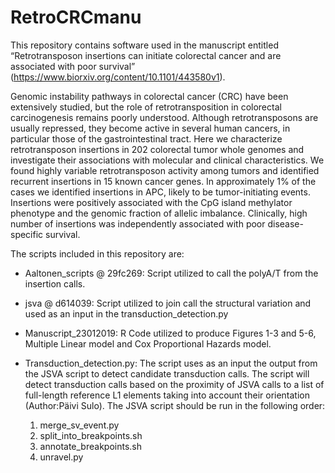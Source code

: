 # RetroCRCmanu
This repository contains software used in the manuscript entitled “Retrotransposon insertions can initiate colorectal cancer and are associated with poor survival” (https://www.biorxiv.org/content/10.1101/443580v1). 

Genomic instability pathways in colorectal cancer (CRC) have been extensively studied, but the role of retrotransposition in colorectal carcinogenesis remains poorly understood. Although retrotransposons are usually repressed, they become active in several human cancers, in particular those of the gastrointestinal tract. Here we characterize retrotransposon insertions in 202 colorectal tumor whole genomes and investigate their associations with molecular and clinical characteristics. We found highly variable retrotransposon activity among tumors and identified recurrent insertions in 15 known cancer genes. In approximately 1% of the cases we identified insertions in APC, likely to be tumor-initiating events. Insertions were positively associated with the CpG island methylator phenotype and the genomic fraction of allelic imbalance. Clinically, high number of insertions was independently associated with poor disease-specific survival.

The scripts included in this repository are: 

* Aaltonen_scripts @ 29fc269: Script utilized to call the polyA/T from the insertion calls. 

* jsva @ d614039: Script utilized to join call the structural variation and used as an input in the transduction_detection.py

* Manuscript_23012019: R Code utilized to produce Figures 1-3 and 5-6, Multiple Linear model and Cox Proportional Hazards model.

* Transduction_detection.py: The script uses as an input the output from the JSVA script to detect candidate transduction calls. The script will detect transduction calls based on the proximity of JSVA calls to a list of full-length reference L1 elements taking into account their orientation (Author:Päivi Sulo). The JSVA script should be run in the following order:
  1.	merge_sv_event.py
  2.	split_into_breakpoints.sh
  3.	annotate_breakpoints.sh
  4.	unravel.py

